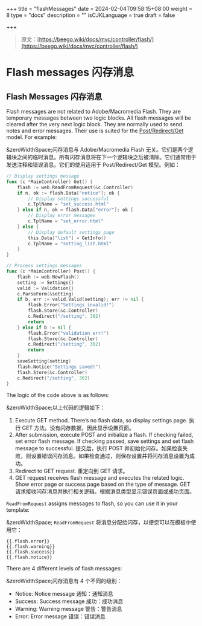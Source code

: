 +++
title = "flashMessages"
date = 2024-02-04T09:58:15+08:00
weight = 8
type = "docs"
description = ""
isCJKLanguage = true
draft = false

+++

> 原文：[https://beego.wiki/docs/mvc/controller/flash/](https://beego.wiki/docs/mvc/controller/flash/)

# Flash messages 闪存消息



## Flash Messages 闪存消息

Flash messages are not related to Adobe/Macromedia Flash. They are temporary messages between two logic blocks. All flash messages will be cleared after the very next logic block. They are normally used to send notes and error messages. Their use is suited for the [Post/Redirect/Get](http://en.wikipedia.org/wiki/Post/Redirect/Get) model. For example:

&zeroWidthSpace;闪存消息与 Adobe/Macromedia Flash 无关。它们是两个逻辑块之间的临时消息。所有闪存消息将在下一个逻辑块之后被清除。它们通常用于发送注释和错误消息。它们的使用适用于 Post/Redirect/Get 模型。例如：

```go
// Display settings message
func (c *MainController) Get() {
    flash := web.ReadFromRequest(&c.Controller)
    if n, ok := flash.Data["notice"]; ok {
        // Display settings successful
        c.TplName = "set_success.html"
    } else if n, ok = flash.Data["error"]; ok {
        // Display error messages
        c.TplName = "set_error.html"
    } else {
        // Display default settings page
        this.Data["list"] = GetInfo()
        c.TplName = "setting_list.html"
    }
}

// Process settings messages
func (c *MainController) Post() {
    flash := web.NewFlash()
    setting := Settings{}
    valid := Validation{}
    c.ParseForm(&setting)
    if b, err := valid.Valid(setting); err != nil {
        flash.Error("Settings invalid!")
        flash.Store(&c.Controller)
        c.Redirect("/setting", 302)
        return
    } else if b != nil {
        flash.Error("validation err!")
        flash.Store(&c.Controller)
        c.Redirect("/setting", 302)
        return
    }
    saveSetting(setting)
    flash.Notice("Settings saved!")
    flash.Store(&c.Controller)
    c.Redirect("/setting", 302)
}
```

The logic of the code above is as follows:

&zeroWidthSpace;以上代码的逻辑如下：

1. Execute GET method. There’s no flash data, so display settings page.
   执行 GET 方法。没有闪存数据，因此显示设置页面。
2. After submission, execute POST and initialize a flash. If checking failed, set error flash message. If checking passed, save settings and set flash message to successful.
   提交后，执行 POST 并初始化闪存。如果检查失败，则设置错误闪存消息。如果检查通过，则保存设置并将闪存消息设置为成功。
3. Redirect to GET request.
   重定向到 GET 请求。
4. GET request receives flash message and executes the related logic. Show error page or success page based on the type of message.
   GET 请求接收闪存消息并执行相关逻辑。根据消息类型显示错误页面或成功页面。

`ReadFromRequest` assigns messages to flash, so you can use it in your template:

&zeroWidthSpace; `ReadFromRequest` 将消息分配给闪存，以便您可以在模板中使用它：

```
{{.flash.error}}
{{.flash.warning}}
{{.flash.success}}
{{.flash.notice}}
```

There are 4 different levels of flash messages:

&zeroWidthSpace;闪存消息有 4 个不同的级别：

- Notice: Notice message
  通知：通知消息
- Success: Success message
  成功：成功消息
- Warning: Warning message
  警告：警告消息
- Error: Error message
  错误：错误消息